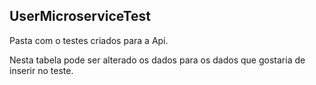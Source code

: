 ## UserMicroserviceTest

Pasta com o testes criados para a Api.

Nesta tabela pode ser alterado os dados para os dados que gostaria de inserir no teste.




